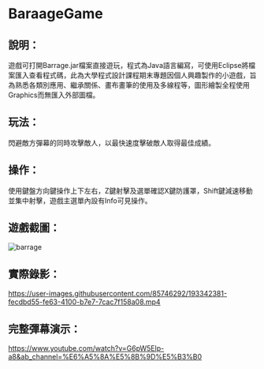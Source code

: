 # BaraageGame
## 說明：<br>
遊戲可打開Barrage.jar檔案直接遊玩，程式為Java語言編寫，可使用Eclipse將檔案匯入查看程式碼，此為大學程式設計課程期末專題因個人興趣製作的小遊戲，旨為熟悉各類別應用、繼承關係、畫布畫筆的使用及多線程等，圖形繪製全程使用Graphics而無匯入外部圖檔。
## 玩法：<br>
閃避敵方彈幕的同時攻擊敵人，以最快速度擊破敵人取得最佳成績。
## 操作：<br>
使用鍵盤方向鍵操作上下左右，Z鍵射擊及選單確認X鍵防護罩，Shift鍵減速移動並集中射擊，遊戲主選單內設有Info可見操作。
## 遊戲截圖：<br>
![barrage](https://user-images.githubusercontent.com/85746292/191740902-8720075a-1670-4f00-a5fd-d26cc9882d09.png)
## 實際錄影：<br>
https://user-images.githubusercontent.com/85746292/193342381-fecdbd55-fe63-4100-b7e7-7cac7f158a08.mp4
## 完整彈幕演示：<br>
https://www.youtube.com/watch?v=G6pW5Elp-a8&ab_channel=%E6%A5%8A%E5%8B%9D%E5%B3%B0
